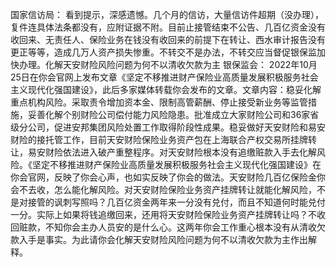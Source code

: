 国家信访局：
看到提示，深感遗憾。几个月的信访，大量信访件超期（没办理），复件连具体法条都没有，应附证据不附。目前止接管结束不公告、几百亿资金没有收回来、无责任人、保险业务在钱没有收回来的前提下在转让、西水审计报告没有更正等等，造成几万人资产损失惨重。不转交不是办法，不转交应当督促银保监加快办理。化解天安财险风险问题为何不以清收欠款为主
银保监会：
2022年10月25日在你会官网上发布文章《坚定不移推进财产保险业高质量发展积极服务社会主义现代化强国建设》，此后多家媒体转载你会发布的文章。文章内容：稳妥化解重点机构风险。采取责令增加资本金、限制高管薪酬、停止接受新业务等监管措施，妥善化解个别财险公司偿付能力风险隐患。批准成立大家财险公司和36家省级分公司，促进安邦集团风险处置工作取得阶段性成果。稳妥做好天安财险和易安财险的接托管工作，目前天安财险保险业务资产包在上海联合产权交易所挂牌转让，易安财险依法进入破产重整程序。对天安财险根本没有追缴赃款入手去化解风险。《坚定不移推进财产保险业高质量发展积极服务社会主义现代化强国建设》在你会官网，反映了你会心声，也如实反映了你会的做法。天安财险几百亿保险金你会不去收，怎么能化解风险。对天安财险保险业务资产挂牌转让就能化解风险，不是对接管的讽刺写照吗？几百亿资金两年来一分没有兑付，而且不知道何时能兑付一分。实际上如果将钱追缴回来，还用将天安财险保险业务资产挂牌转让吗？不收回赃款，不知你会主办人员安的是什么心。这两年你会工作重心根本没有从清收欠款入手是事实。为此请你会化解天安财险风险问题为何不以清收欠款为主作出解释。

